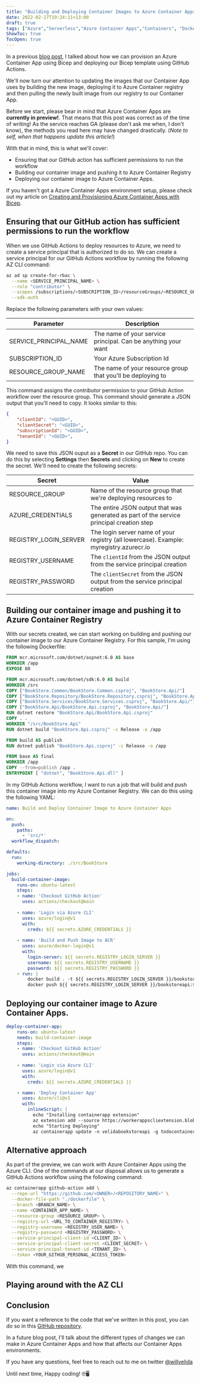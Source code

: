 ```yaml
---
title: "Building and Deploying Container Images to Azure Container Apps with GitHub Actions"
date: 2022-02-27T19:24:11+13:00
draft: true
tags: ["Azure","Serverless","Azure Container Apps","Containers", "Docker", "GitHub Actions"]
ShowToc: true
TocOpen: true
---
```


In a previous [blog post](https://www.willvelida.com/posts/deploy-container-apps-bicep/), I talked about how we can provision an Azure Container App using Bicep and deploying our Bicep template using GitHub Actions.

We'll now turn our attention to updating the images that our Container App uses by building the new image, deploying it to Azure Container registry and then pulling the newly built image from our registry to our Container App.

Before we start, please bear in mind that Azure Container Apps are **currently in preview!**. That means that this post was correct as of the time of writing! As the service reaches GA (please don't ask me when, I don't know), the methods you read here may have changed drastically. (*Note to self, when that happens update this article!*)

With that in mind, this is what we'll cover:

- Ensuring that our GitHub action has sufficient permissions to run the workflow
- Building our container image and pushing it to Azure Container Registry
- Deploying our container image to Azure Container Apps.

If you haven't got a Azure Container Apps environment setup, please check out my article on [Creating and Provisioning Azure Container Apps with Bicep](https://www.willvelida.com/posts/deploy-container-apps-bicep/).

## Ensuring that our GitHub action has sufficient permissions to run the workflow

When we use GitHub Actions to deploy resources to Azure, we need to create a service principal that is authorized to do so. We can create a service principal for our GitHub Actions workflow by running the following AZ CLI command:

```bash
az ad sp create-for-rbac \
  --name <SERVICE_PRINCIPAL_NAME> \
  --role "contributor" \
  --scopes /subscriptions/<SUBSCRIPTION_ID>/resourceGroups/<RESOURCE_GROUP_NAME> \
  --sdk-auth
```

Replace the following parameters with your own values:

| **Parameter** | **Description** |
| --------- | ----------- |
| SERVICE_PRINCIPAL_NAME | The name of your service principal. Can be anything your want |
| SUBSCRIPTION_ID | Your Azure Subscription Id |
| RESOURCE_GROUP_NAME | The name of your resource group that you'll be deploying to |

This command assigns the *contributor* permission to your GitHub Action workflow over the resource group. This command should generate a JSON output that you'll need to copy. It looks similar to this:

```json
{
    "clientId": "<GUID>",
    "clientSecret": "<GUID>",
    "subscriptionId": "<GUID>",
    "tenantId": "<GUID>",
}
```

We need to save this JSON ouput as a **Secret** in our GitHub repo. You can do this by selecting **Settings** then **Secrets** and clicking on **New** to create the secret. We'll need to create the following secrets:

| **Secret** | **Value** |
| ---------- | --------- |
| RESOURCE_GROUP | Name of the resource group that we're deploying resources to |
| AZURE_CREDENTIALS | The entire JSON output that was generated as part of the service principal creation step |
| REGISTRY_LOGIN_SERVER | The login server name of your registry (all lowercase). Example: myregistry.azurecr.io |
| REGISTRY_USERNAME | The ```clientId``` from the JSON output from the service principal creation |
| REGISTRY_PASSWORD | The ```clientSecret``` from the JSON output from the service principal creation |

## Building our container image and pushing it to Azure Container Registry

With our secrets created, we can start working on building and pushing our container image to our Azure Container Registry. For this sample, I'm using the following Dockerfile:

```dockerfile
FROM mcr.microsoft.com/dotnet/aspnet:6.0 AS base
WORKDIR /app 
EXPOSE 80

FROM mcr.microsoft.com/dotnet/sdk:6.0 AS build
WORKDIR /src
COPY ["BookStore.Common/BookStore.Common.csproj", "BookStore.Api/"]
COPY ["BookStore.Repository/BookStore.Repository.csproj", "BookStore.Api/"]
COPY ["BookStore.Services/BookStore.Services.csproj", "BookStore.Api/"]
COPY ["BookStore.Api/BookStore.Api.csproj", "BookStore.Api/"]
RUN dotnet restore "BookStore.Api/BookStore.Api.csproj"
COPY . .
WORKDIR "/src/BookStore.Api"
RUN dotnet build "BookStore.Api.csproj" -c Release -o /app

FROM build AS publish
RUN dotnet publish "BookStore.Api.csproj" -c Release -o /app

FROM base AS final
WORKDIR /app
COPY --from=publish /app .
ENTRYPOINT [ "dotnet", "BookStore.Api.dll" ]
```

In my GitHub Actions workflow, I want to run a job that will build and push this container image into my Azure Container Registry. We can do this using the following YAML:

```yaml
name: Build and Deploy Container Image to Azure Container Apps

on:
  push:
    paths:
      - 'src/*'
  workflow_dispatch:

defaults:
  run:
    working-directory: ./src/BookStore

jobs:
  build-container-image:
    runs-on: ubuntu-latest
    steps:
    - name: 'Checkout GitHub Action'
      uses: actions/checkout@main
      
    - name: 'Login via Azure CLI'
      uses: azure/login@v1
      with:
        creds: ${{ secrets.AZURE_CREDENTIALS }}
    
    - name: 'Build and Push Image to ACR'
      uses: azure/docker-login@v1
      with:
        login-server: ${{ secrets.REGISTRY_LOGIN_SERVER }}
        username: ${{ secrets.REGISTRY_USERNAME }}
        password: ${{ secrets.REGISTRY_PASSWORD }}
    - run: |
        docker build . -t ${{ secrets.REGISTRY_LOGIN_SERVER }}/bookstoreapi:${{ github.sha }}
        docker push ${{ secrets.REGISTRY_LOGIN_SERVER }}/bookstoreapi:${{ github.sha }}
```

## Deploying our container image to Azure Container Apps.

```yaml
deploy-container-app:
    runs-on: ubuntu-latest
    needs: build-container-image
    steps:
    - name: 'Checkout GitHub Action'
      uses: actions/checkout@main
      
    - name: 'Login via Azure CLI'
      uses: azure/login@v1
      with:
        creds: ${{ secrets.AZURE_CREDENTIALS }}

    - name: 'Deploy Container App'
      uses: Azure/cli@v1
      with:
        inlineScript: |
          echo "Installing containerapp extension"
          az extension add --source https://workerappscliextension.blob.core.windows.net/azure-cli-extension/containerapp-0.2.0-py2.py3-none-any.whl --yes
          echo "Starting Deploying"
          az containerapp update -n velidabookstoreapi -g todocontainerapp-rg -i ${{ secrets.REGISTRY_LOGIN_SERVER }}/bookstoreapi:${{ github.sha }} --registry-login-server ${{ secrets.REGISTRY_LOGIN_SERVER }} --registry-username  ${{ secrets.REGISTRY_USERNAME }} --registry-password ${{ secrets.REGISTRY_PASSWORD }} --debug
```

## Alternative approach

As part of the preview, we can work with Azure Container Apps using the Azure CLI. One of the commands at our disposal allows us to generate a GitHub Actions workflow using the following command:

```bash
az containerapp github-action add \
  --repo-url "https://github.com/<OWNER>/<REPOSITORY_NAME>" \
  --docker-file-path "./dockerfile" \
  --branch <BRANCH_NAME> \
  --name <CONTAINER_APP_NAME> \
  --resource-group <RESOURCE_GROUP> \
  --registry-url <URL_TO_CONTAINER_REGISTRY> \
  --registry-username <REGISTRY_USER_NAME> \
  --registry-password <REGISTRY_PASSWORD> \
  --service-principal-client-id <CLIENT_ID> \
  --service-principal-client-secret <CLIENT_SECRET> \
  --service-principal-tenant-id <TENANT_ID> \
  --token <YOUR_GITHUB_PERSONAL_ACCESS_TOKEN>
```

With this command, we 

## Playing around with the AZ CLI

## Conclusion

If you want a reference to the code that we've written in this post, you can do so in this [GitHub repository](https://github.com/willvelida/bookstore-containerapps).

In a future blog post, I'll talk about the different types of changes we can make in Azure Container Apps and how that affects our Container Apps environments.

If you have any questions, feel free to reach out to me on twitter [@willvelida](https://twitter.com/willvelida)

Until next time, Happy coding! 🤓🖥️

